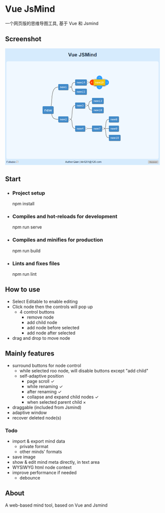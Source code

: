 # Vue JsMind

一个网页版的思维导图工具, 基于 Vue 和 Jsmind

## Screenshot

![avatar](screenshot-vue-jsmind.png)

## Start

* ### Project setup
    npm install

* ### Compiles and hot-reloads for development
    npm run serve

* ### Compiles and minifies for production
    npm run build

* ### Lints and fixes files
    npm run lint

## How to use

* Select Editable to enable editing
* Click node then the controls will pop up
    * 4 control buttons
        * remove node
        * add child node
        * add node before selected
        * add node after selected
* drag and drop to move node

## Mainly features

* surround buttons for node control
    * while selected roo node, will disable buttons except "add child"
    * self-adaptive position
        * page scroll ✓
        * while renaming ✓
        * after renaming ✓
        * collapse and expand child nodes ✓
        * when selected parent child ×
* draggable  (included from Jsmind)
* adaptive window
* recover deleted node(s)

### Todo

* import & export mind data
    * private format
    * other minds' formats
* save image
* show & edit mind meta directly, in text area
* WYSIWYG html node context
* improve performance if needed
    * debounce

## About

A web-based mind tool, based on Vue and Jsmind

